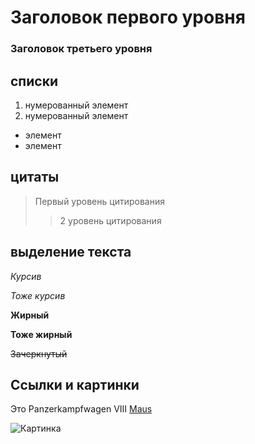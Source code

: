# Заголовок первого уровня
### Заголовок третьего уровня

## списки
1. нумерованный элемент
2. нумерованный элемент
+ элемент
+ элемент

## цитаты
>Первый уровень цитирования
>>2 уровень цитирования

## выделение текста
*Курсив*

_Тоже курсив_

__Жирный__

**Тоже жирный**

~~Зачеркнутый~~

## Ссылки и картинки

Это Panzerkampfwagen VIII [Maus]( https://ru.wikipedia.org/wiki/Маус_(танк))

![Картинка](https://autogear.ru/misc/i/gallery/41600/2449213.jpg)
